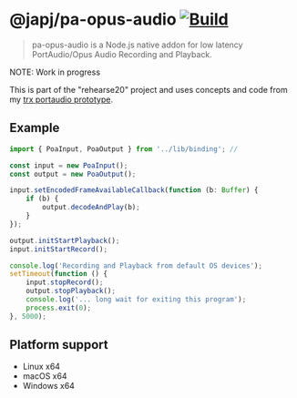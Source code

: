 # @japj/pa-opus-audio [![Build](https://github.com/japj/pa-opus-audio/workflows/Build/badge.svg?branch=master)](https://github.com/japj/pa-opus-audio/actions?query=workflow%3ABuild)

> pa-opus-audio is a Node.js native addon for low latency PortAudio/Opus Audio Recording and Playback.

NOTE: Work in progress

This is part of the "rehearse20" project and uses concepts and code from my [trx portaudio prototype](https://github.com/japj/trx).

## Example

```ts
import { PoaInput, PoaOutput } from '../lib/binding'; // 

const input = new PoaInput();
const output = new PoaOutput();

input.setEncodedFrameAvailableCallback(function (b: Buffer) {
    if (b) {
        output.decodeAndPlay(b);
    }
});

output.initStartPlayback();
input.initStartRecord();

console.log('Recording and Playback from default OS devices');
setTimeout(function () {
    input.stopRecord();
    output.stopPlayback();
    console.log('... long wait for exiting this program');
    process.exit(0);
}, 5000);
```

## Platform support

- Linux x64
- macOS x64
- Windows x64

